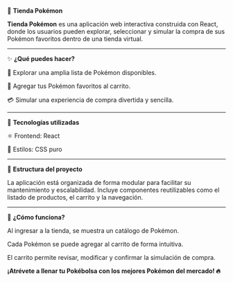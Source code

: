 🐾 __Tienda Pokémon__  

__Tienda Pokémon__ es una aplicación web interactiva construida con React, donde los usuarios pueden explorar, seleccionar y simular la compra de sus Pokémon favoritos dentro de una tienda virtual.
___
✨ __¿Qué puedes hacer?__  

📜 Explorar una amplia lista de Pokémon disponibles.

🛒 Agregar tus Pokémon favoritos al carrito.

💳 Simular una experiencia de compra divertida y sencilla.
___
🧰 __Tecnologías utilizadas__  

⚛️ Frontend: React

🎨 Estilos: CSS puro
___
📁 __Estructura del proyecto__ 

La aplicación está organizada de forma modular para facilitar su mantenimiento y escalabilidad. Incluye componentes reutilizables como el listado de productos, el carrito y la navegación.
___
🚀 __¿Cómo funciona?__  

Al ingresar a la tienda, se muestra un catálogo de Pokémon.

Cada Pokémon se puede agregar al carrito de forma intuitiva.

El carrito permite revisar, modificar y confirmar la simulación de compra.

__¡Atrévete a llenar tu Pokébolsa con los mejores Pokémon del mercado! 🔥__

